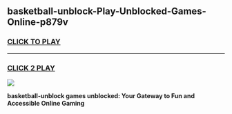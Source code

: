 
## basketball-unblock-Play-Unblocked-Games-Online-p879v
<h3>
<a href="https://premium76.site?title=basketball-unblock&ref=25A">CLICK TO PLAY</a></h3>
<hr>

<h3>
<a href="https://premium76.site?title=basketball-unblock&ref=25A">CLICK 2 PLAY</a>
  
</h3>

<a href="https://premium76.site?title=basketball-unblock&ref=25A"><img src="https://clearcache.store/games.png"></a>


**basketball-unblock games unblocked: Your Gateway to Fun and Accessible Online Gaming**
